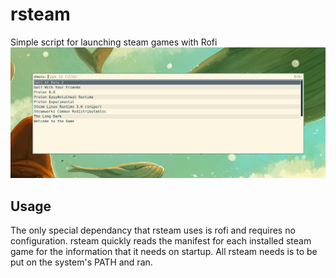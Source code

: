 # rsteam
Simple script for launching steam games with Rofi
![rsteam example](example.png)

## Usage
The only special dependancy that rsteam uses is rofi and requires no configuration. rsteam quickly reads the manifest for each installed steam game for the information that it needs on startup. All rsteam needs is to be put on the system's PATH and ran. 




